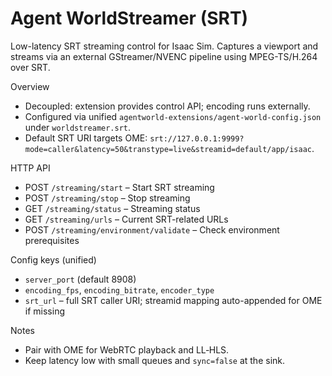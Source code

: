 # Agent WorldStreamer (SRT)

Low-latency SRT streaming control for Isaac Sim. Captures a viewport and streams via an external GStreamer/NVENC pipeline using MPEG-TS/H.264 over SRT.

Overview
- Decoupled: extension provides control API; encoding runs externally.
- Configured via unified `agentworld-extensions/agent-world-config.json` under `worldstreamer.srt`.
- Default SRT URI targets OME: `srt://127.0.0.1:9999?mode=caller&latency=50&transtype=live&streamid=default/app/isaac`.

HTTP API
- POST `/streaming/start` – Start SRT streaming
- POST `/streaming/stop` – Stop streaming
- GET `/streaming/status` – Streaming status
- GET `/streaming/urls` – Current SRT-related URLs
- POST `/streaming/environment/validate` – Check environment prerequisites

Config keys (unified)
- `server_port` (default 8908)
- `encoding_fps`, `encoding_bitrate`, `encoder_type`
- `srt_url` – full SRT caller URI; streamid mapping auto-appended for OME if missing

Notes
- Pair with OME for WebRTC playback and LL‑HLS.
- Keep latency low with small queues and `sync=false` at the sink.
